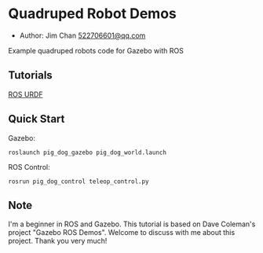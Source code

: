 # Quadruped Robot Demos

* Author: Jim Chan <522706601@qq.com>

Example quadruped robots code for Gazebo with ROS

## Tutorials

[ROS URDF](http://gazebosim.org/tutorials/?tut=ros_urdf)

## Quick Start

Gazebo:

    roslaunch pig_dog_gazebo pig_dog_world.launch

ROS Control:

    rosrun pig_dog_control teleop_control.py

## Note

I'm a beginner in ROS and Gazebo. This tutorial is based on Dave Coleman's project "Gazebo ROS Demos". Welcome to discuss with me about this project. Thank you very much!
